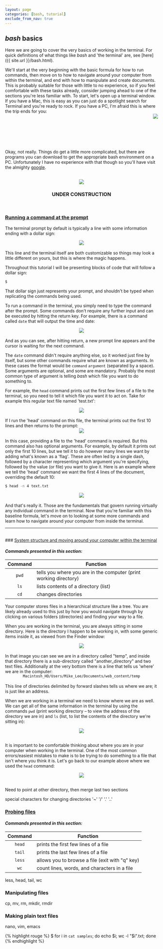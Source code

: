 ```yaml
---
layout: page
categories: [bash, tutorial]
exclude_from_nav: true
---
```


<h2><i>bash</i> basics</h2>

Here we are going to cover the very basics of working in the terminal. For quick definitions of what things like *bash* and 'the terminal' are, see [here]({{ site.url }}/bash.html).

We'll start at the very beginning with the basic formula for how to run commands, then move on to how to navigate around your computer from within the terminal, and end with how to manipulate and create documents. This is probably suitable for those with little to no experience, so if you feel comfortable with these tasks already, consider jumping ahead to one of the sections you're less familiar with. To start, let's open up a terminal window. If you have a Mac, this is easy as you can just do a spotlight search for Terminal and you're ready to rock. If you have a PC, I'm afraid this is where the trip ends for you:  
<img align="right" src="{{ site.url }}/images/oompa.jpg">  
<br>
<br>
<br>
<br>
<br>


Okay, not really. Things do get a little more complicated, but there are programs you can download to get the appropriate bash environment on a PC. Unfortunately I have no experience with that though so you'll have visit the almighty [google](https://www.google.com/search?source=hp&q=running+terminal+on+pc&oq=running+terminal+on+pc&gs_l=psy-ab.3..0i22i30k1l2.4571.9293.0.10104.25.22.0.0.0.0.175.1978.12j9.21.0....0...1.1.64.psy-ab..4.20.1827.0..0j0i131k1j0i10k1j33i22i29i30k1.RZTO4OlOhZk).


<br>
<center><img src="{{ site.url }}/images/under_construction.jpeg"></center>
<center><h3>UNDER CONSTRUCTION</h3></center>
<br>


### <u>Running a command at the prompt</u>
The terminal prompt by default is typically a line with some information ending with a dollar sign:
<center><img src="{{ site.url }}/images/blank_prompt.png"></center> 
<br>
This line and the terminal itself are both customizable so things may look a little different on yours, but this is where the magic happens. 

Throughout this tutorial I will be presenting blocks of code that will follow a dollar sign:


```bash
$ 
```


That dollar sign just represents your prompt, and shouldn't be typed when replicating the commands being used. 

To run a command in the terminal, you simply need to type the command after the prompt. Some commands don't require any further input and can be executed by hitting the return key. For example, there is a command called `date` that will output the time and date:
<center><img src="{{ site.url }}/images/terminal_date.png"></center> 
<br>
And as you can see, after hitting return, a new prompt line appears and the cursor is waiting for the next command. 

The `date` command didn't require anything else, so it worked just fine by itself, but some other commands require what are known as arguments. In these cases the format would be `command` `argument` (separated by a space). Some arguments are optional, and some are mandatory. Probably the most common type of argument is telling *bash* which file you want to do something to. 

For example, the `head` command prints out the first few lines of a file to the terminal, so you need to tell it which file you want it to act on. Take for example this regular text file named 'test.txt':
<center><img src="{{ site.url }}/images/test.txt.png"></center> 
<br>
If I run the 'head' command on this file, the terminal prints out the first 10 lines and then returns to the prompt:
<center><img src="{{ site.url }}/images/head_example.png"></center> 
<br>
In this case, providing a file to the 'head' command is required. But this command also has optional arguments. For example, by default it prints out only the first 10 lines, but we tell it to do however many lines we want by adding what's known as a 'flag'. These are often led by a single dash, followed by a character representing which argument you're specifying, followed by the value (or file) you want to give it. Here is an example where we tell the 'head' command we want the first 4 lines of the document, overriding the default 10:


```bash
$ head -n 4 text.txt
```



<center><img src="{{ site.url }}/images/test.txt_head4.png"></center>  

<br>
And that's really it. Those are the fundamentals that govern running virtually any individual command in the terminal. Now that you're familiar with this baseline formula, let's move on to looking at some more commands and learn how to navigate around your computer from inside the terminal.  
<br>

---
<br>
### <u>System structure and moving around your computer within the terminal</u>

#### <i>Commands presented in this section:</i>  

|Command     |Function          |
|:----------:|------------------|
|`pwd`       |tells you where you are in the computer (print working directory)|
|`ls`        |lists contents of a directory (list)|
|`cd`|changes directories|

Your computer stores files in a hierarchical structure like a tree. You are likely already used to this just by how you would navigate through by clicking on various folders (directories) and finding your way to a file. 

When you are working in the terminal, you are always sitting in some directory. Here is the directory I happen to be working in, with some generic items inside it, as viewed from the Finder window:

<center><img src="{{ site.url }}/images/directory_example.png"></center>  

<br>
In that image you can see we are in a directory called "temp", and inside that directory there is a sub-directory called "another_directory" and two text files. Additionally at the very bottom there is a line that tells us 'where' we are in the computer:
<center><code>Macintosh_HD/Users/Mike_Lee/Documents/web_content/temp</code></center>
<br>
This line of directories delimited by forward slashes tells us where we are; it is just like an address. 

When we are working in a terminal we need to know where we are as well. We can get all of the same information in the terminal by using the commands `pwd` (print working directory – to view the address of the directory we are in) and `ls` (list, to list the contents of the directory we're sitting in):

<center><img src="{{ site.url }}/images/terminal_directory_example.png"></center>  
<br>

It is important to be comfortable thinking about where you are in your computer when working in the terminal. One of the most common errors/easiest mistakes to make is to be trying to do something to a file that isn't where you think it is. Let's go back to our example above where we used the `head` command:

<center><img src="{{ site.url }}/images/file_location_error.png"></center>
<br>

Need to point at other directory, then merge last two sections







special characters for changing directories '~'  '/'  '.' '..'
<br>

### <u>Probing files</u>

#### <i>Commands presented in this section:</i>  

|Command     |Function          |
|:----------:|------------------|
|`head`      |prints the first few lines of a file|
|`tail`      |prints the last few lines of a file|
|`less`      |allows you to browse a file (exit with "q" key)|
| `wc`       |count lines, words, and characters in a file|



less, head, tail, wc
<br>

### Manipulating files
cp, mv, rm, mkdir, rmdir 
<br>

### Making plain text files
nano, vim, emacs

{% highlight rouge %}
$ for i in `cat samples`; do echo $i; wc -l "$i".txt; done
{% endhighlight %}

